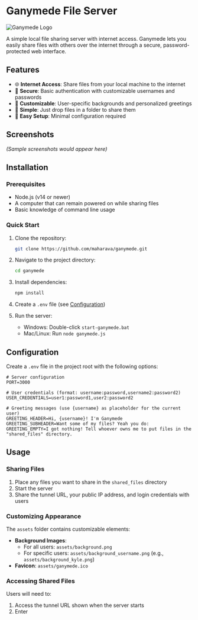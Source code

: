 # Ganymede File Server

![Ganymede Logo](assets/ganymede.ico)

A simple local file sharing server with internet access. Ganymede lets you easily share files with others over the internet through a secure, password-protected web interface.

## Features

- 🌐 **Internet Access**: Share files from your local machine to the internet
- 🔐 **Secure**: Basic authentication with customizable usernames and passwords
- 🎨 **Customizable**: User-specific backgrounds and personalized greetings
- 📁 **Simple**: Just drop files in a folder to share them
- 🚀 **Easy Setup**: Minimal configuration required

## Screenshots

*(Sample screenshots would appear here)*

## Installation

### Prerequisites

- Node.js (v14 or newer)
- A computer that can remain powered on while sharing files
- Basic knowledge of command line usage

### Quick Start

1. Clone the repository:
   ```bash
   git clone https://github.com/maharava/ganymede.git
   ```

2. Navigate to the project directory:
   ```bash
   cd ganymede
   ```

3. Install dependencies:
   ```bash
   npm install
   ```

4. Create a `.env` file (see [Configuration](#configuration))

5. Run the server:
   - Windows: Double-click `start-ganymede.bat`
   - Mac/Linux: Run `node ganymede.js`

## Configuration

Create a `.env` file in the project root with the following options:

```
# Server configuration
PORT=3000

# User credentials (format: username:password,username2:password2)
USER_CREDENTIALS=user1:password1,user2:password2

# Greeting messages (use {username} as placeholder for the current user)
GREETING_HEADER=Hi, {username}! I'm Ganymede
GREETING_SUBHEADER=Want some of my files? Yeah you do:
GREETING_EMPTY=I got nothing! Tell whoever owns me to put files in the "shared_files" directory.
```

## Usage

### Sharing Files

1. Place any files you want to share in the `shared_files` directory
2. Start the server
3. Share the tunnel URL, your public IP address, and login credentials with users

### Customizing Appearance

The `assets` folder contains customizable elements:

- **Background Images**:
  - For all users: `assets/background.png`
  - For specific users: `assets/background_username.png` (e.g., `assets/background_kyle.png`)
- **Favicon**: `assets/ganymede.ico`

### Accessing Shared Files

Users will need to:
1. Access the tunnel URL shown when the server starts
2. Enter